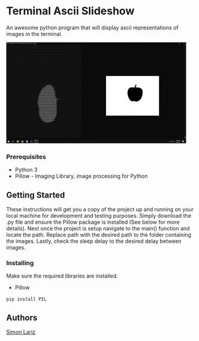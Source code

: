 # Terminal Ascii Slideshow
An awesome python program that will display ascii representations of images in the terminal.

![](example.gif)


### Prerequisites

- Python 3
- Pillow - Imaging Library, image processing for Python 

## Getting Started

These instructions will get you a copy of the project up and running on your local machine for development and testing purposes. Simply download the .py file and ensure the Pillow package is installed (See below for more details). Next once the project is setup navigate to the main() function and locate the path. Replace path with the desired path to the folder containing the images. Lastly, check the sleep delay to the desired delay between images.

### Installing

Make sure the required libraries are installed.
- Pillow

```
pip install PIL
```

## Authors

[Simon Lariz](https://github.com/SimonLariz)
